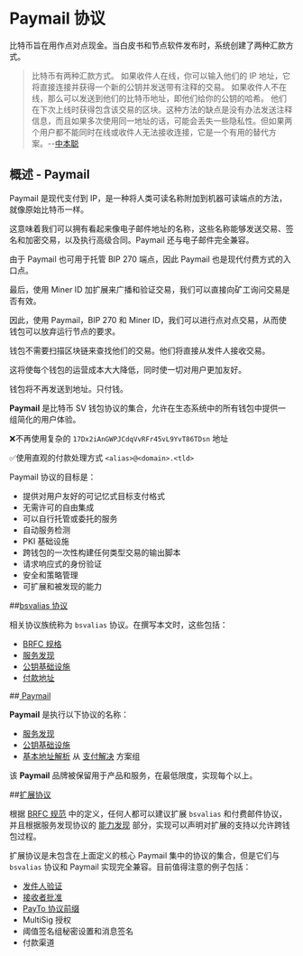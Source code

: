 # Paymail 协议

比特币旨在用作点对点现金。当白皮书和节点软件发布时，系统创建了两种汇款方式。

> 比特币有两种汇款方式。 如果收件人在线，你可以输入他们的 IP 地址，它将直接连接并获得一个新的公钥并发送带有注释的交易。 如果收件人不在线，那么可以发送到他们的比特币地址，即他们给你的公钥的哈希。 他们在下次上线时获得包含该交易的区块。这种方法的缺点是没有办法发送注释信息，而且如果多次使用同一地址的话，可能会丢失一些隐私性。但如果两个用户都不能同时在线或收件人无法接收连接，它是一个有用的替代方案。--[中本聪](https://nakamotostudies.org/emails/bitcoin-list-bitcoin-v0-1-alpha-release-notes/)

## 概述 - Paymail

Paymail 是现代支付到 IP，是一种将人类可读名称附加到机器可读端点的方法，就像原始比特币一样。

这意味着我们可以拥有看起来像电子邮件地址的名称，这些名称能够发送交易、签名和加密交易，以及执行高级合同。Paymail 还与电子邮件完全兼容。

由于 Paymail 也可用于托管 BIP 270 端点，因此 Paymail 也是现代付费方式的入口点。

最后，使用 Miner ID 加扩展来广播和验证交易，我们可以直接向矿工询问交易是否有效。

因此，使用 Paymail，BIP 270 和 Miner ID，我们可以进行点对点交易，从而使钱包可以放弃运行节点的要求。

钱包不需要扫描区块链来查找他们的交易。他们将直接从发件人接收交易。

这将使每个钱包的运营成本大大降低，同时使一切对用户更加友好。

钱包将不再发送到地址。只付钱。

**Paymail** 是比特币 SV 钱包协议的集合，允许在生态系统中的所有钱包中提供一组简化的用户体验。

❌不再使用复杂的 `17Dx2iAnGWPJCdqVvRFr45vL9YvT86TDsn` 地址

✅使用直观的付款处理方式 `<alias>@<domain>.<tld>`

Paymail 协议的目标是：

* 提供对用户友好的可记忆式目标支付格式
* 无需许可的自由集成
* 可以自行托管或委托的服务
* 自动服务检测
* PKI 基础设施
* 跨钱包的一次性构建任何类型交易的输出脚本
* 请求响应式的身份验证
* 安全和策略管理
* 可扩展和被发现的能力

##[bsvalias 协议](http://bsvalias.org/index.html#bsvalias)

相关协议族统称为 `bsvalias` 协议。在撰写本文时，这些包括：

* [BRFC 规格](http://bsvalias.org/01-brfc-specifications.html)
* [服务发现](http://bsvalias.org/02-service-discovery.html)
* [公钥基础设施](http://bsvalias.org/03-public-key-infrastructure.html)
* [付款地址](http://bsvalias.org/04-payment-addressing.html)

##[ Paymail](http://bsvalias.org/index.html#Paymail)

**Paymail** 是执行以下协议的名称：

* [服务发现](http://bsvalias.org/02-service-discovery.html)
* [公钥基础设施](http://bsvalias.org/03-public-key-infrastructure.html)
* [基本地址解析](http://bsvalias.org/04-01-basic-address-resolution.html) 从 [支付解决](http://bsvalias.org/04-payment-addressing.html) 方案组

该 **Paymail** 品牌被保留用于产品和服务，在最低限度，实现每个以上。

##[扩展协议](http://bsvalias.org/index.html#extension-protocols)

根据 [BRFC 规范](http://bsvalias.org/01-brfc-specifications.html) 中的定义，任何人都可以建议扩展 `bsvalias` 和付费邮件协议，并且根据服务发现协议的 [能力发现](http://bsvalias.org/02-03-capability-discovery.html) 部分，实现可以声明对扩展的支持以允许跨钱包过程。[](http://bsvalias.org/02-service-discovery.html)

扩展协议是未包含在上面定义的核心 Paymail 集中的协议的集合，但是它们与 `bsvalias` 协议和 Paymail 实现完全兼容。目前值得注意的例子包括：

* [发件人验证](http://bsvalias.org/04-02-sender-validation.html)
* [接收者批准](http://bsvalias.org/04-03-receiver-approvals.html)
* [PayTo 协议前缀](http://bsvalias.org/04-04-payto-protocol-prefix.html)
* MultiSig 授权
* 阈值签名组秘密设置和消息签名
* 付款渠道
